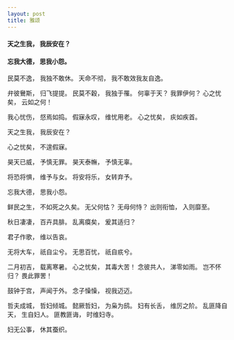 ```yaml
---
layout: post
title: 雅颂
---
```

#### 天之生我， 我辰安在？
#### 忘我大德， 思我小怨。
<!-- more -->
民莫不逸， 我独不敢休。 天命不彻， 我不敢效我友自逸。

弁彼鸒斯， 归飞提提。 民莫不穀， 我独于罹。 何辜于天？ 我罪伊何？ 心之忧矣， 云如之何！

我心忧伤， 惄焉如捣。 假寐永叹， 维忧用老。 心之忧矣， 疢如疾首。

天之生我， 我辰安在？

心之忧矣， 不遑假寐。

昊天已威， 予慎无罪。 昊天泰幠， 予慎无辜。

将恐将惧， 维予与女。 将安将乐， 女转弃予。

忘我大德， 思我小怨。

鲜民之生， 不如死之久矣。 无父何怙？ 无母何恃？ 出则衔恤， 入则靡至。

秋日凄凄， 百卉具腓。 乱离瘼矣， 爰其适归？

君子作歌， 维以告哀。

无将大车， 祇自尘兮。 无思百忧， 祇自疧兮。

二月初吉， 载离寒暑。 心之忧矣， 其毒大苦！ 念彼共人， 涕零如雨。 岂不怀归？ 畏此罪罟！

鼓钟于宫， 声闻于外。 念子懆懆， 视我迈迈。

哲夫成城， 哲妇倾城。 懿厥哲妇， 为枭为鸱。 妇有长舌， 维厉之阶。 乱匪降自天， 生自妇人。 匪教匪诲， 时维妇寺。

妇无公事， 休其蚕织。